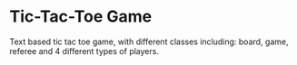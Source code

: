 # Tic-Tac-Toe Game

Text based tic tac toe game, with different classes including: board, game, referee and 4 different types of players. 
